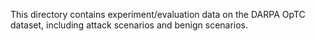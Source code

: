 This directory contains experiment/evaluation data on the DARPA OpTC dataset, including attack scenarios and benign scenarios.
